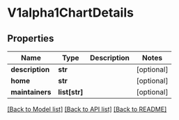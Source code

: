 # V1alpha1ChartDetails

## Properties
Name | Type | Description | Notes
------------ | ------------- | ------------- | -------------
**description** | **str** |  | [optional] 
**home** | **str** |  | [optional] 
**maintainers** | **list[str]** |  | [optional] 

[[Back to Model list]](../README.md#documentation-for-models) [[Back to API list]](../README.md#documentation-for-api-endpoints) [[Back to README]](../README.md)


